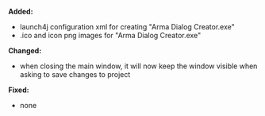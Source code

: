 **Added:**
* launch4j configuration xml for creating "Arma Dialog Creator.exe"
* .ico and icon png images for "Arma Dialog Creator.exe"

**Changed:**
* when closing the main window, it will now keep the window visible when asking to save changes to project

**Fixed:**
* none
